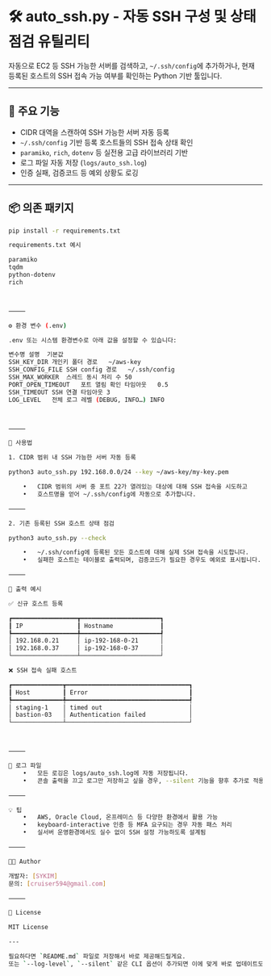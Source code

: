 # 🛠️ auto_ssh.py - 자동 SSH 구성 및 상태 점검 유틸리티

자동으로 EC2 등 SSH 가능한 서버를 검색하고, `~/.ssh/config`에 추가하거나, 현재 등록된 호스트의 SSH 접속 가능 여부를 확인하는 Python 기반 툴입니다.

---

## 🚀 주요 기능

- CIDR 대역을 스캔하여 SSH 가능한 서버 자동 등록
- `~/.ssh/config` 기반 등록 호스트들의 SSH 접속 상태 확인
- `paramiko`, `rich`, `dotenv` 등 실전용 고급 라이브러리 기반
- 로그 파일 자동 저장 (`logs/auto_ssh.log`)
- 인증 실패, 검증코드 등 예외 상황도 로깅

---

## 📦 의존 패키지

```bash
pip install -r requirements.txt

requirements.txt 예시

paramiko
tqdm
python-dotenv
rich



⸻

⚙️ 환경 변수 (.env)

.env 또는 시스템 환경변수로 아래 값을 설정할 수 있습니다:

변수명	설명	기본값
SSH_KEY_DIR	개인키 폴더 경로	~/aws-key
SSH_CONFIG_FILE	SSH config 경로	~/.ssh/config
SSH_MAX_WORKER	스레드 동시 처리 수	50
PORT_OPEN_TIMEOUT	포트 열림 확인 타임아웃	0.5
SSH_TIMEOUT	SSH 연결 타임아웃	3
LOG_LEVEL	전체 로그 레벨 (DEBUG, INFO…)	INFO



⸻

🧪 사용법

1. CIDR 범위 내 SSH 가능한 서버 자동 등록

python3 auto_ssh.py 192.168.0.0/24 --key ~/aws-key/my-key.pem

	•	CIDR 범위의 서버 중 포트 22가 열려있는 대상에 대해 SSH 접속을 시도하고
	•	호스트명을 얻어 ~/.ssh/config에 자동으로 추가합니다.

⸻

2. 기존 등록된 SSH 호스트 상태 점검

python3 auto_ssh.py --check

	•	~/.ssh/config에 등록된 모든 호스트에 대해 실제 SSH 접속을 시도합니다.
	•	실패한 호스트는 테이블로 출력되며, 검증코드가 필요한 경우도 예외로 표시됩니다.

⸻

🧾 출력 예시

✅ 신규 호스트 등록

┏━━━━━━━━━━━━━━━━━━┳━━━━━━━━━━━━━━━━━━━━━━┓
┃ IP               ┃ Hostname             ┃
┡━━━━━━━━━━━━━━━━━━╇━━━━━━━━━━━━━━━━━━━━━━┩
│ 192.168.0.21     │ ip-192-168-0-21      │
│ 192.168.0.37     │ ip-192-168-0-37      │
└──────────────────┴──────────────────────┘

❌ SSH 접속 실패 호스트

┏━━━━━━━━━━━━━━┳━━━━━━━━━━━━━━━━━━━━━━━━━━━━━━━━━━┓
┃ Host         ┃ Error                            ┃
┡━━━━━━━━━━━━━━╇━━━━━━━━━━━━━━━━━━━━━━━━━━━━━━━━━━┩
│ staging-1    │ timed out                        │
│ bastion-03   │ Authentication failed            │
└──────────────┴──────────────────────────────────┘



⸻

📁 로그 파일
	•	모든 로깅은 logs/auto_ssh.log에 자동 저장됩니다.
	•	콘솔 출력을 끄고 로그만 저장하고 싶을 경우, --silent 기능을 향후 추가로 적용 가능. (update 예정)

⸻

💡 팁
	•	AWS, Oracle Cloud, 온프레미스 등 다양한 환경에서 활용 가능
	•	keyboard-interactive 인증 등 MFA 요구되는 경우 자동 패스 처리
	•	실서버 운영환경에서도 실수 없이 SSH 설정 가능하도록 설계됨

⸻

🧑‍💻 Author

개발자: [SYKIM]
문의: [cruiser594@gmail.com]

⸻

📝 License

MIT License

---

필요하다면 `README.md` 파일로 저장해서 바로 제공해드릴게요.  
또는 `--log-level`, `--silent` 같은 CLI 옵션이 추가되면 이에 맞게 바로 업데이트도 가능해요! 😎